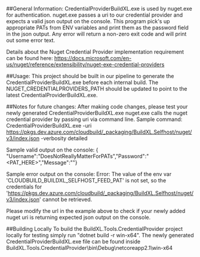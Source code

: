 ##General Information:
CredentialProviderBuildXL.exe is used by nuget.exe for authentication. nuget.exe passes a uri to our credential provider and expects a valid json output on the console.
This program pick's up appropriate PATs from ENV variables and print them as the password field in the json output.
Any error will return a non-zero exit code and will print out some error text.

Details about the Nuget Credential Provider implementation requirement can be found here: https://docs.microsoft.com/en-us/nuget/reference/extensibility/nuget-exe-credential-providers

##Usage:
This project should be built in our pipeline to generate the CredentialProviderBuildXL.exe before each internal build. 
The NUGET_CREDENTIALPROVIDERS_PATH should be updated to point to the latest CredentialProviderBuildXL.exe.

##Notes for future changes:
After making code changes, please test your newly generated CredentialProviderBuildXL.exe
nuget.exe calls the nuget credential provider by passing uri via command line. Sample command:
CredentialProviderBuildXL.exe -uri https://pkgs.dev.azure.com/cloudbuild/_packaging/BuildXL.Selfhost/nuget/v3/index.json -verbosity detailed

Sample valid output on the console:
{ "Username":"DoesNotReallyMatterForPATs","Password":"<PAT_HERE>","Message":""}

Sample error output on the console:
Error:  The value of the env var 'CLOUDBUILD_BUILDXL_SELFHOST_FEED_PAT' is not set, so the credentials for 'https://pkgs.dev.azure.com/cloudbuild/_packaging/BuildXL.Selfhost/nuget/v3/index.json' cannot be retrieved.

Please modify the url in the example above to check if your newly added nuget uri is returning expected json output on the console.

##Building Locally
To build the BuildXL.Tools.CredentialProvider project locally for testing simply run "dotnet build -r win-x64". 
The newly generated CredentialProviderBuildXL.exe file can be found inside BuildXL.Tools.CredentialProvider\bin\Debug\netcoreapp2.1\win-x64